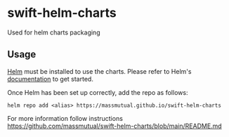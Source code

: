 # swift-helm-charts
Used for helm charts packaging 

## Usage

[Helm](https://helm.sh) must be installed to use the charts.  Please refer to
Helm's [documentation](https://helm.sh/docs) to get started.

Once Helm has been set up correctly, add the repo as follows:

    helm repo add <alias> https://massmutual.github.io/swift-helm-charts
  
For more information follow instructions https://github.com/massmutual/swift-helm-charts/blob/main/README.md


